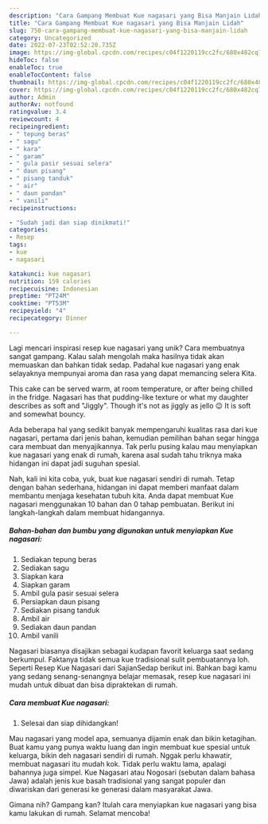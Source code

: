 ```yaml
---
description: "Cara Gampang Membuat Kue nagasari yang Bisa Manjain Lidah"
title: "Cara Gampang Membuat Kue nagasari yang Bisa Manjain Lidah"
slug: 750-cara-gampang-membuat-kue-nagasari-yang-bisa-manjain-lidah
category: Uncategorized
date: 2022-07-23T02:52:20.735Z
image: https://img-global.cpcdn.com/recipes/c04f1220119cc2fc/680x482cq70/kue-nagasari-foto-resep-utama.jpg
hideToc: false
enableToc: true
enableTocContent: false
thumbnail: https://img-global.cpcdn.com/recipes/c04f1220119cc2fc/680x482cq70/kue-nagasari-foto-resep-utama.jpg
cover: https://img-global.cpcdn.com/recipes/c04f1220119cc2fc/680x482cq70/kue-nagasari-foto-resep-utama.jpg
author: Admin
authorAv: notfound
ratingvalue: 3.4
reviewcount: 4
recipeingredient:
- " tepung beras"
- " sagu"
- " kara"
- " garam"
- " gula pasir sesuai selera"
- " daun pisang"
- " pisang tanduk"
- " air"
- " daun pandan"
- " vanili"
recipeinstructions:

- "Sudah jadi dan siap dinikmati!"
categories:
- Resep
tags:
- kue
- nagasari

katakunci: kue nagasari 
nutrition: 159 calories
recipecuisine: Indonesian
preptime: "PT24M"
cooktime: "PT53M"
recipeyield: "4"
recipecategory: Dinner

---
```





Lagi mencari inspirasi resep kue nagasari yang unik? Cara membuatnya sangat gampang. Kalau salah mengolah maka hasilnya tidak akan memuaskan dan bahkan tidak sedap. Padahal kue nagasari yang enak selayaknya mempunyai aroma dan rasa yang dapat memancing selera Kita.





This cake can be served warm, at room temperature, or after being chilled in the fridge. Nagasari has that pudding-like texture or what my daughter describes as soft and &#34;Jiggly&#34;. Though it&#39;s not as jiggly as jello 😉 It is soft and somewhat bouncy.

Ada beberapa hal yang sedikit banyak mempengaruhi kualitas rasa dari kue nagasari, pertama dari jenis bahan, kemudian pemilihan bahan segar hingga cara membuat dan menyajikannya. Tak perlu pusing kalau mau menyiapkan kue nagasari yang enak di rumah, karena asal sudah tahu triknya maka hidangan ini dapat jadi suguhan spesial.






Nah, kali ini kita coba, yuk, buat kue nagasari sendiri di rumah. Tetap dengan bahan sederhana, hidangan ini dapat memberi manfaat dalam membantu menjaga kesehatan tubuh kita. Anda dapat membuat Kue nagasari menggunakan 10 bahan dan 0 tahap pembuatan. Berikut ini langkah-langkah dalam membuat hidangannya.

<!--inarticleads1-->

##### Bahan-bahan dan bumbu yang digunakan untuk menyiapkan Kue nagasari:

1. Sediakan  tepung beras
1. Sediakan  sagu
1. Siapkan  kara
1. Siapkan  garam
1. Ambil  gula pasir sesuai selera
1. Persiapkan  daun pisang
1. Sediakan  pisang tanduk
1. Ambil  air
1. Sediakan  daun pandan
1. Ambil  vanili


Nagasari biasanya disajikan sebagai kudapan favorit keluarga saat sedang berkumpul. Faktanya tidak semua kue tradisional sulit pembuatannya loh. Seperti Resep Kue Nagasari dari SajianSedap berikut ini. Bahkan bagi kamu yang sedang senang-senangnya belajar memasak, resep kue nagasari ini mudah untuk dibuat dan bisa dipraktekan di rumah. 

<!--inarticleads2-->

##### Cara membuat Kue nagasari:


1. Selesai dan siap dihidangkan!

Mau nagasari yang model apa, semuanya dijamin enak dan bikin ketagihan. Buat kamu yang punya waktu luang dan ingin membuat kue spesial untuk keluarga, bikin deh nagasari sendiri di rumah. Nggak perlu khawatir, membuat nagasari itu mudah kok. Tidak perlu waktu lama, apalagi bahannya juga simpel. Kue Nagasari atau Nogosari (sebutan dalam bahasa Jawa) adalah jenis kue basah tradisional yang sangat populer dan diwariskan dari generasi ke generasi dalam masyarakat Jawa. 

Gimana nih? Gampang kan? Itulah cara menyiapkan kue nagasari yang bisa kamu lakukan di rumah. Selamat mencoba!
